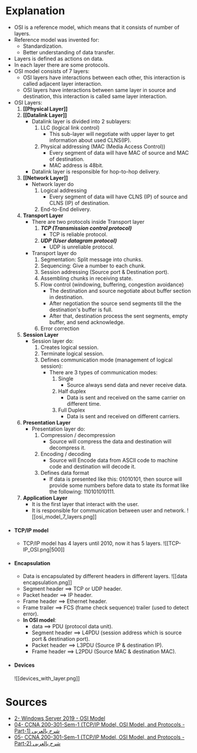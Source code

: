 # Explanation
- OSI is a reference model, which means that it consists of number of layers.
- Reference model was invented for:
	- Standardization.
	- Better understanding of data transfer.
- Layers is defined as actions on data.
- In each layer there are some protocols.
- OSI model consists of 7 layers:
	- OSI layers have interactions between each other, this interaction is called adjacent layer interaction.
	- OSI layers have interactions between same layer in source and destination, this interaction is called same layer interaction.
- OSI Layers:
	1. **[[Physical Layer]]**
	2. **[[Datalink Layer]]**
		-  Datalink layer is divided into 2 sublayers:
			1. LLC (logical link control) 
				-  This sub-layer will negotiate with upper layer to get information about used CLNS(IP).
			2. Physical addressing (MAC (Media Access Control))
				- Every segment of data will have MAC of source and MAC of destination.
				- MAC address is 48bit.
		- Datalink layer is responsible for hop-to-hop delivery.
	3. **[[Network Layer]]**
		- Network layer do
			1. Logical addressing
				- Every segment of data will have CLNS (IP) of source and CLNS (IP) of destination.
			2. End-to-End delivery.
	4. **Transport Layer**
		 - There are two protocols inside Transport layer
			1. **_TCP (Transmission control protocol)_** 
				- TCP is reliable protocol.
			2. **_UDP (User datagram protocol)_**
				- UDP is unreliable protocol.
		-  Transport layer do
			1. Segmentation: Split message into chunks.
			2. Sequencing: Give a number to each chunk.
			3. Session addressing (Source port & Destination port).
			4. Assembling chunks in receiving state.
			5. Flow control (windowing, buffering, congestion avoidance)
				-  The destination and source negotiate about buffer section in destination.
				- After negotiation the source send segments till the the destination's buffer is full.
				- After that, destination process the sent segments, empty buffer, and send acknowledge.
			6.  Error correction
	5. **Session Layer**
		-  Session layer do:
			1. Creates logical session.
			2. Terminate logical session.
			3. Defines communication mode (management of logical session):
				-  There are 3 types of communication modes:
					1. Single
						- Source always send data and never receive data.
					2. Half duplex
						- Data is sent and received on the same carrier on different time. 
					3. Full Duplex
						- Data is sent and received on different carriers.
	6. **Presentation Layer**
		- Presentation layer do:
			1. Compression / decompression
				- Source will compress the data and destination will decompress it.
			2. Encoding / decoding 
				- Source will Encode data from ASCII code to machine code and destination will decode it. 
			3. Defines data format
				- If data is presented like this: 01010101, then source will provide some numbers before data to state its format like the following: 110101010111.
	7. **Application Layer**
		- It is the first layer that interact with the user.
		- It is responsible for communication between user and network.
		![[osi_model_7_layers.png]]
- #### TCP/IP model
	- TCP/IP  model has 4 layers until 2010, now it has 5 layers.
		![[TCP-IP_OSI.png|500]]
- #### Encapsulation
	- Data is encapsulated by different headers in different layers.
	 ![[data encapsulation.png]]
	- Segment header        ==> TCP or UDP header.
	- Packet header            ==> IP header.
	- Frame header            ==> Ethernet header.
	- Frame trailer              ==> FCS (frame check sequence) trailer (used to detect error).
	- **In OSI model**:
		- data                    ==> PDU (protocol data unit).
		- Segment header ==> L4PDU (session address which is source port & destination port).
		- Packet header     ==> L3PDU (Source IP & destination IP).
		- Frame header     ==> L2PDU (Source MAC & destination MAC).
- #### Devices
	 ![[devices_with_layer.png]]
# Sources
- [2- Windows Server 2019 - OSI Model](https://www.youtube.com/watch?v=PUahuNxkQoo&list=PLped9VG7STA9vZFYwVIIbnSdfu8gKUpm2&index=3)
- [04- CCNA 200-301-Sem-1 (TCP/IP Model, OSI Model, and Protocols - Part-1) شرح بالعربى](https://www.youtube.com/watch?v=cuAuHsx0bcc&list=PLyDiLBk6tDH48IAmjAfH8OhrIeTSf23id&index=6&t=346s)
- [05- CCNA 200-301-Sem-1 (TCP/IP Model, OSI Model, and Protocols - Part-2) شرح بالعربى](https://www.youtube.com/watch?v=8pu0nh9BZnU&list=PLyDiLBk6tDH48IAmjAfH8OhrIeTSf23id&index=7&t=1s)